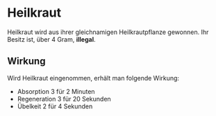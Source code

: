 # Heilkraut

Heilkraut wird aus ihrer gleichnamigen Heilkrautpflanze gewonnen. Ihr Besitz ist, über 4 Gram, **illegal**.

## Wirkung
Wird Heilkraut eingenommen, erhält man folgende Wirkung:

* Absorption 3 für 2 Minuten
* Regeneration 3 für 20 Sekunden
* Übelkeit 2 für 4 Sekunden
